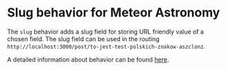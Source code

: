 # Slug behavior for Meteor Astronomy

The `slug` behavior adds a slug field for storing URL friendly value of a chosen field. The slug field can be used in the routing `http://localhost:3000/post/to-jest-test-polskich-znakow-aszclonz`.

A detailed information about behavior can be found [here](http://astronomy.jagi.io/#slug).
